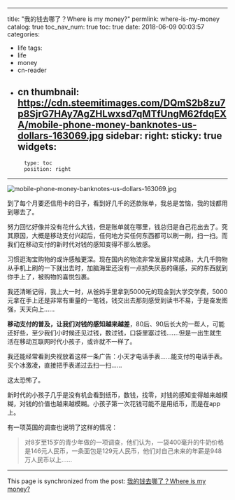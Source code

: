 
---
title: "我的钱去哪了？Where is my money?"
permlink: where-is-my-money
catalog: true
toc_nav_num: true
toc: true
date: 2018-06-09 00:03:57
categories:
- life
tags:
- life
- money
- cn-reader
- cn
thumbnail: https://cdn.steemitimages.com/DQmS2b8zu7p8SjrG7HAy7AgZHLwxsd7qMTfUngM62fdqEXA/mobile-phone-money-banknotes-us-dollars-163069.jpg
sidebar:
    right:
        sticky: true
widgets:
    -
        type: toc
        position: right
---


![mobile-phone-money-banknotes-us-dollars-163069.jpg](https://cdn.steemitimages.com/DQmS2b8zu7p8SjrG7HAy7AgZHLwxsd7qMTfUngM62fdqEXA/mobile-phone-money-banknotes-us-dollars-163069.jpg)

到了每个月要还信用卡的日子，看到好几千的还款账单，我总是苦恼，我的钱都用到哪去了。

努力回忆好像并没有花什么大钱，但是账单就在哪里，钱总归是自己花出去了。究其原因，大概是移动支付兴起后，任何地方买任何东西都可以刷一刷，扫一扫。而我们在移动支付的新时代对钱的感知变得不那么敏感。

习惯逛淘宝购物的或许感触更深。现在国内的物流非常发展非常成熟，大几千购物从手机上刷的一下就出去时，加脑海里还没有一点损失厌恶的痛感，买的东西就到你手上了，被购物的喜悦包裹。

我还清晰记得，我上大一时，从爸妈手里拿到5000元的现金到大学交学费，5000元拿在手上还是非常有重量的一笔钱，钱交出去那刻感受到读书不易，于是奋发图强，天天向上......

**移动支付的普及，让我们对钱的感知越来越差**，80后、90后长大的一帮人，可能还好些，至少我们小时候还见过钱，数过钱，口袋里塞过钱.......但是一出生就生活在移动互联网时代小孩子，或许就不一样了。

我还能经常看到央视放着这样一条广告：小天才电话手表......能支付的电话手表。买个冰激凌，直接把手表递过去扫一扫......

这太恐怖了。

新时代的小孩子几乎是没有机会看到纸币，数钱，找零，对钱的感知变得越来越模糊，对钱的价值也越来越模糊。小孩子第一次花钱可能不是用纸币，而是在app上。

有一项英国的调查也说明了这样的情况：

> 对8岁至15岁的青少年做的一项调查，他们认为，一袋400毫升的牛奶价格是146元人民币，一条面包是129元人民币，他们对自己未来的年薪是948万人民币以上......

- - -

This page is synchronized from the post: [我的钱去哪了？Where is my money?](https://steemit.com/@yellowbird/where-is-my-money)
